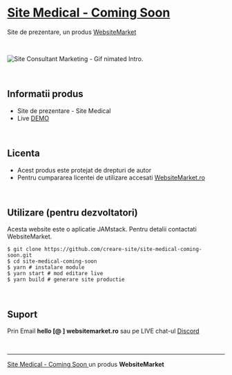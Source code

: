 # [Site Medical - Coming Soon ](https://site-medical-coming-soon.websitemarket.ro/)

Site de prezentare, un produs [WebsiteMarket](https://websitemarket.ro)

<br />

![Site Consultant Marketing - Gif nimated Intro.](https://raw.githubusercontent.com/creare-site/static/master/produse/site-medical-coming-soon-intro.gif)

<br />

## Informatii produs

- Site de prezentare - Site Medical
- Live [DEMO](https://site-medical-coming-soon.websitemarket.ro)
 
<br />

## Licenta

- Acest produs este protejat de drepturi de autor
- Pentru cumpararea licentei de utilizare accesati [WebsiteMarket.ro](https://websitemarket.ro) 

<br />

## Utilizare (pentru dezvoltatori)

Acesta website este o aplicatie JAMstack. Pentru detalii contactati WebsiteMarket.

```
$ git clone https://github.com/creare-site/site-medical-coming-soon.git
$ cd site-medical-coming-soon
$ yarn # instalare module
$ yarn start # mod editare live
$ yarn build # generare site productie
```

<br />

## Suport

Prin Email **hello [@ ] websitemarket.ro** sau pe LIVE chat-ul [Discord](https://discord.gg/MFRQmAk)

<br />

---
[Site Medical - Coming Soon ](https://site-medical-coming-soon.websitemarket.ro/) un produs **WebsiteMarket**
